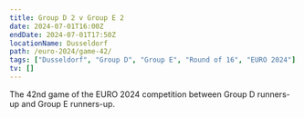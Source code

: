 ```yaml
---
title: Group D 2 v Group E 2
date: 2024-07-01T16:00Z
endDate: 2024-07-01T17:50Z
locationName: Dusseldorf
path: /euro-2024/game-42/
tags: ["Dusseldorf", "Group D", "Group E", "Round of 16", "EURO 2024"]
tv: []
---
```

The 42nd game of the EURO 2024 competition between Group D runners-up and Group E runners-up.
